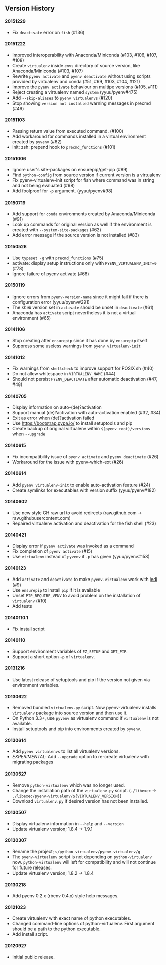 ## Version History

#### 20151229

* Fix `deactivate` error on `fish` (#136)

#### 20151222

* Improved interoperability with Anaconda/Miniconda (#103, #106, #107, #108)
* Create `virtualenv` inside `envs` directory of source version, like Anaconda/Miniconda (#103, #107)
* Rewrite `pyenv activate` and `pyenv deactivate` without using scripts provided by virtualenv and conda (#51, #69, #103, #104, #121)
* Improve the `pyenv activate` behaviour on multipe versions (#105, #111)
* Reject creating a virtualenv named `system` (yyuu/pyenv#475)
* Add `--skip-aliases` to `pyenv virtualenvs` (#120)
* Stop showing `version not installed` warning messages in precmd (#49)

#### 20151103

* Passing return value from executed command. (#100)
* Add workaround for commands installed in a virtual environment created by `pyvenv` (#62)
* init: zsh: prepend hook to `precmd_functions` (#101)

#### 20151006

* Ignore user's site-packages on ensurepip/get-pip (#89)
* Find `python-config` from source version if current version is a virtualenv
* Fix pyenv-virtualenv-init script for fish where command was in string and not being evaluated (#98)
* Add foolproof for `-p` argument. (yyuu/pyenv#98)

#### 20150719

* Add support for `conda` environments created by Anaconda/Miniconda (#91)
* Look up commands for original version as well if the environment is created with `--system-site-packages` (#62)
* Add error message if the source version is not installed (#83)

#### 20150526

* Use `typeset -g` with `precmd_functions` (#75)
* activate: display setup instructions only with `PYENV_VIRTUALENV_INIT=0` (#78)
* Ignore failure of pyenv activate (#68)

#### 20150119

 * Ignore errors from `pyenv-version-name` since it might fail if there is configuration error (yyuu/pyenv#291)
 * The _shell_ version set in `activate` should be unset in `deactivate` (#61)
 * Anaconda has `activate` script nevertheless it is not a virtual environment (#65)

#### 20141106

 * Stop creating after `ensurepip` since it has done by `ensurepip` itself
 * Suppress some useless warnings from `pyenv virtualenv-init`

#### 20141012

 * Fix warnings from `shellcheck` to improve support for POSIX sh (#40)
 * Do not allow whitespace in `VIRTUALENV_NAME` (#44)
 * Should not persist `PYENV_DEACTIVATE` after automatic deactivation (#47, #48)

#### 20140705

 * Display information on auto-(de)?activation
 * Support manual (de)?activation with auto-activation enabled (#32, #34)
 * Exit as error when (de)?activation failed
 * Use https://bootstrap.pypa.io/ to install setuptools and pip
 * Create backup of original virtualenv within `$(pyenv root)/versions` when `--upgrade`

#### 20140615

 * Fix incompatibility issue of `pyenv activate` and `pyenv deactivate` (#26)
 * Workaround for the issue with pyenv-which-ext (#26)

#### 20140614

 * Add `pyenv virtualenv-init` to enable auto-activation feature (#24)
 * Create symlinks for executables with version suffix (yyuu/pyenv#182)

#### 20140602

 * Use new style GH raw url to avoid redirects (raw.github.com -> raw.githubusercontent.com)
 * Repaired virtualenv activation and deactivation for the fish shell (#23)

#### 20140421

 * Display error if `pyenv activate` was invoked as a command
 * Fix completion of `pyenv activate` (#15)
 * Use `virtualenv` instead of `pyvenv` if `-p` has given (yyuu/pyenv#158)

#### 20140123

 * Add `activate` and `deactivate` to make `pyenv-virtualenv` work with [jedi](https://github.com/davidhalter/jedi) (#9)
 * Use `ensurepip` to install `pip` if it is available
 * Unset `PIP_REQUIRE_VENV` to avoid problem on the installation of `virtualenv` (#10)
 * Add tests

#### 20140110.1

 * Fix install script

#### 20140110

 * Support environment variables of `EZ_SETUP` and `GET_PIP`.
 * Support a short option `-p` of `virtualenv`.

#### 20131216

 * Use latest release of setuptools and pip if the version not given via environment variables.

#### 20130622

 * Removed bundled `virtualenv.py` script. Now pyenv-virtualenv installs `virtualenv` package into source version and then use it.
 * On Python 3.3+, use `pyvenv` as virtualenv command if `virtualenv` is not available.
 * Install setuptools and pip into environments created by `pyvenv`.

#### 20130614

 * Add `pyenv virtualenvs` to list all virtualenv versions.
 * *EXPERIMENTAL*: Add `--upgrade` option to re-create virtualenv with migrating packages

#### 20130527

 * Remove `python-virtualenv` which was no longer used.
 * Change the installation path of the `virtualenv.py` script. (`./libexec` -> `./libexec/pyenv-virtualenv/${VIRTUALENV_VERSION}`)
 * Download `virtualenv.py` if desired version has not been installed.

#### 20130507

 * Display virtualenv information in `--help` and `--version`
 * Update virtualenv version; 1.8.4 -> 1.9.1

#### 20130307

 * Rename the project; `s/python-virtualenv/pyenv-virtualenv/g`
 * The `pyenv-virtualenv` script is not depending on `python-virtualenv` now.
   `python-virtualenv` will left for compatibility and will not continue for future releases.
 * Update virtualenv version; 1.8.2 -> 1.8.4

#### 20130218

 * Add pyenv 0.2.x (rbenv 0.4.x) style help messages.

#### 20121023

 * Create virtualenv with exact name of python executables.
 * Changed command-line options of python-virtualenv.
   First argument should be a path to the python executable.
 * Add install script.

#### 20120927

 * Initial public release.

